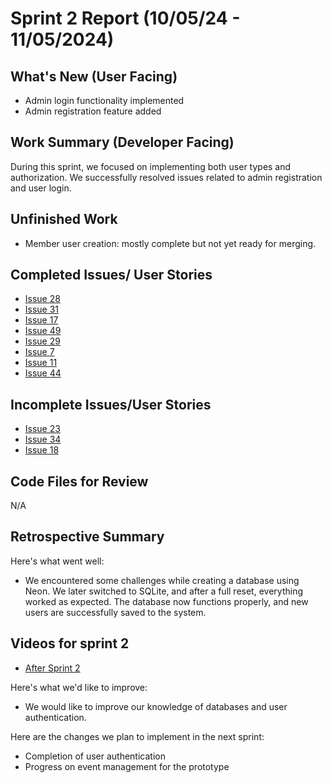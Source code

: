 # Sprint 2 Report (10/05/24 - 11/05/2024)

## What's New (User Facing)
* Admin login functionality implemented
* Admin registration feature added

## Work Summary (Developer Facing)
During this sprint, we focused on implementing both user types and authorization. We successfully resolved issues related to admin registration and user login.

## Unfinished Work
- Member user creation: mostly complete but not yet ready for merging.

## Completed Issues/ User Stories
* [Issue 28](https://github.com/mmanning95/ACME26WCV-Cpts421/issues/28)
* [Issue 31](https://github.com/mmanning95/ACME26WCV-Cpts421/issues/31)
* [Issue 17](https://github.com/mmanning95/ACME26WCV-Cpts421/issues/17)
* [Issue 49](https://github.com/mmanning95/ACME26WCV-Cpts421/issues/49)
* [Issue 29](https://github.com/mmanning95/ACME26WCV-Cpts421/issues/29)
* [Issue 7](https://github.com/mmanning95/ACME26WCV-Cpts421/issues/7)
* [Issue 11](https://github.com/mmanning95/ACME26WCV-Cpts421/issues/11)
* [Issue 44](https://github.com/mmanning95/ACME26WCV-Cpts421/issues/44)

 ## Incomplete Issues/User Stories
- [Issue 23](https://github.com/mmanning95/ACME26WCV-Cpts421/issues/23)
- [Issue 34](https://github.com/mmanning95/ACME26WCV-Cpts421/issues/34)
- [Issue 18](https://github.com/mmanning95/ACME26WCV-Cpts421/issues/18)


## Code Files for Review
N/A

## Retrospective Summary
Here's what went well:
* We encountered some challenges while creating a database using Neon. We later switched to SQLite, and after a full reset, everything worked as expected. The database now functions properly, and new users are successfully saved to the system.

## Videos for sprint 2
 - [After Sprint 2](https://youtu.be/UxViRgtdd04)
 
Here's what we'd like to improve:
* We would like to improve our knowledge of databases and user authentication.
  
Here are the changes we plan to implement in the next sprint:
* Completion of user authentication
* Progress on event management for the prototype

